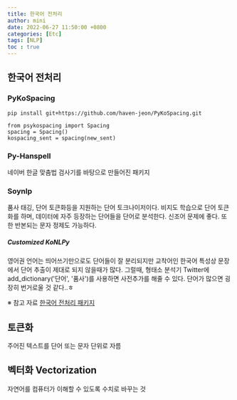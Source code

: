 ```yaml
---
title: 한국어 전처리
author: mini
date: 2022-06-27 11:50:00 +0800
categories: [Etc]
tags: [NLP]
toc : true
---
```


## 한국어 전처리
### PyKoSpacing
`pip install git+https://github.com/haven-jeon/PyKoSpacing.git`
```
from psykospacing import Spacing
spacing = Spacing()
kospacing_sent = spacing(new_sent)
```

### Py-Hanspell
네이버 한글 맞춤법 검사기를 바탕으로 만들어진 패키지

### Soynlp
품사 태깅, 단어 토큰화등을 지원하는 단어 토크나이저이다. 비지도 학습으로 단어 토큰화를 하며, 데이터에 자주 등장하는 단어들을 단어로 분석한다. 신조어 문제에 좋다.
또한 반본되는 문자 정제도 가능하다.

##### Customized KoNLPy
영어권 언어는 띄어쓰기만으로도 단어들이 잘 분리되지만 교착어인 한국어 특성상 문장에서 단어 추출이 제대로 되지 않을때가 많다. 그럴때, 형태소 분석기 Twitter에 add_dictionary('단어', '품사')를 사용하면 사전추가를 해줄 수 있다. 단어가 많으면 굉장히 번거로울 것 같다..ㅎ


※ 참고 자료
[한국어 전처리 패키지](https://wikidocs.net/92961)


## 토큰화
주어진 텍스트를 단어 또는 문자 단위로 자름

## 벡터화 Vectorization
자연어를 컴퓨터가 이해할 수 있도록 수치로 바꾸는 것

